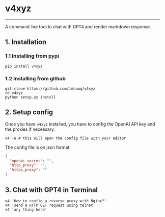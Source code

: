 # v4xyz

---
A command line tool to chat with GPT4 and render markdown response.

## 1. Installation
### 1.1 Installing from pypi
```shell
pip install v4xyz
```

### 1.2 Installing from github
```shell
git clone https://github.com/imhuwq/v4xyz
cd v4xyz
python setup.py install
```

## 2. Setup config
Once you have `v4xyz` installed, you have to config the OpenAI API key and the proxies if necessary.
```shell
v4 -e # this will open the config file with your editor
```

The config file is on json format:
```json
{
  "openai_secret": "",
  "http_proxy": "",
  "https_proxy": ""
}
```

## 3. Chat with GPT4 in Terminal
```shell
v4 'How to config a reverse proxy with Nginx?'
v4 'send a HTTP GET request using telnet'
v4 'any thing here'
```
